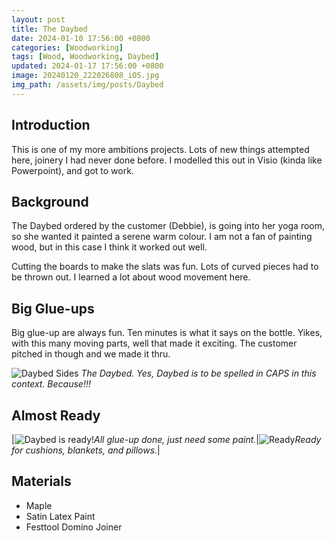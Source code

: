 ```yaml
---
layout: post
title: The Daybed
date: 2024-01-10 17:56:00 +0800
categories: [Woodworking]
tags: [Wood, Woodworking, Daybed]
updated: 2024-01-17 17:56:00 +0800
image: 20240120_222026808_iOS.jpg
img_path: /assets/img/posts/Daybed
---
```


## Introduction

This is one of my more ambitions projects. Lots of new things attempted here, joinery I had never done before.  I modelled this out in Visio (kinda like Powerpoint), and got to work.

## Background

The Daybed ordered by the customer (Debbie), is going into her yoga room, so she wanted it painted a serene warm colour.  I am not a fan of painting wood, but in this case I think it worked out well.

Cutting the boards to make the slats was fun.  Lots of curved pieces had to be thrown out.  I learned a lot about wood movement here.

## Big Glue-ups

Big glue-up are always fun.  Ten minutes is what it says on the bottle.  Yikes, with this many moving parts, well that made it exciting.  The customer pitched in though and we made it thru.

![Daybed Sides][Daybed Sides]
_The Daybed.  Yes, Daybed is to be spelled in CAPS in this context.  Because!!!_

## Almost Ready

|![Daybed is ready!][Daybed Ready]_All glue-up done, just need some paint._|![Ready][Daybed Uncovered]_Ready for cushions, blankets, and pillows._|

## Materials

- Maple
- Satin Latex Paint
- Festtool Domino Joiner

[Daybed Sides]: 20191006_210910.jpg
[Daybed Uncovered]: 20191225_174206.jpg
[Daybed Ready]: 20191101_212037.jpg
